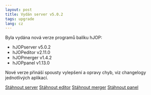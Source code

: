 ```yaml
---
layout: post
title: Vydán server v5.0.2
tags: upgrade
lang: cz
---
```


Byla vydána nová verze programů balíku hJOP:

 * hJOPserver v5.0.2
 * hJOPeditor v2.11.0
 * hJOPmerger v1.4.2
 * hJOPpanel v1.13.0

Nové verze přináší spousty vylepšení a opravy chyb, viz changelogy jednotlivých
aplikací.

<a class="btn" href="https://github.com/kmzbrnoI/hJOPserver/releases/tag/v5.0.2">Stáhnout server</a>
<a class="btn" href="https://github.com/kmzbrnoI/hJOPeditor/releases/tag/v2.11.0">Stáhnout editor</a>
<a class="btn" href="https://github.com/kmzbrnoI/hJOPmerger/releases/tag/v1.4.2">Stáhnout merger</a>
<a class="btn" href="https://github.com/kmzbrnoI/hJOPpanel/releases/tag/v1.13.0">Stáhnout panel</a>
